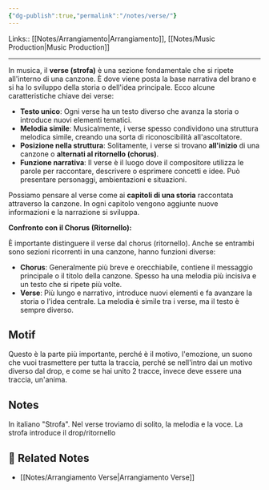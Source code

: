 ```yaml
---
{"dg-publish":true,"permalink":"/notes/verse/"}
---
```


Links:: [[Notes/Arrangiamento\|Arrangiamento]], [[Notes/Music Production\|Music Production]]

---
In musica, il **verse (strofa)** è una sezione fondamentale che si ripete all'interno di una canzone. È dove viene posta la base narrativa del brano e si ha lo sviluppo della storia o dell'idea principale. Ecco alcune caratteristiche chiave dei verse:

- **Testo unico**: Ogni verse ha un testo diverso che avanza la storia o introduce nuovi elementi tematici.
- **Melodia simile**: Musicalmente, i verse spesso condividono una struttura melodica simile, creando una sorta di riconoscibilità all'ascoltatore.
- **Posizione nella struttura**: Solitamente, i verse si trovano **all'inizio** di una canzone o **alternati al ritornello (chorus)**.
- **Funzione narrativa**: Il verse è il luogo dove il compositore utilizza le parole per raccontare, descrivere o esprimere concetti e idee. Può presentare personaggi, ambientazioni e situazioni.

Possiamo pensare al verse come ai **capitoli di una storia** raccontata attraverso la canzone. In ogni capitolo vengono aggiunte nuove informazioni e la narrazione si sviluppa.

**Confronto con il Chorus (Ritornello):**

È importante distinguere il verse dal chorus (ritornello). Anche se entrambi sono sezioni ricorrenti in una canzone, hanno funzioni diverse:

- **Chorus**: Generalmente più breve e orecchiabile, contiene il messaggio principale o il titolo della canzone. Spesso ha una melodia più incisiva e un testo che si ripete più volte.
- **Verse**: Più lungo e narrativo, introduce nuovi elementi e fa avanzare la storia o l'idea centrale. La melodia è simile tra i verse, ma il testo è sempre diverso.


## Motif

Questo è la parte più importante, perché è il motivo, l'emozione, un suono che vuoi trasmettere per tutta la traccia, perché se nell'intro dai un motivo diverso dal drop, e come se hai unito 2 tracce, invece deve essere una traccia, un'anima.


## Notes

In italiano "Strofa". Nel verse troviamo di solito, la melodia e la voce. La strofa introduce il drop/ritornello


## 🔗 Related Notes

- [[Notes/Arrangiamento Verse\|Arrangiamento Verse]]